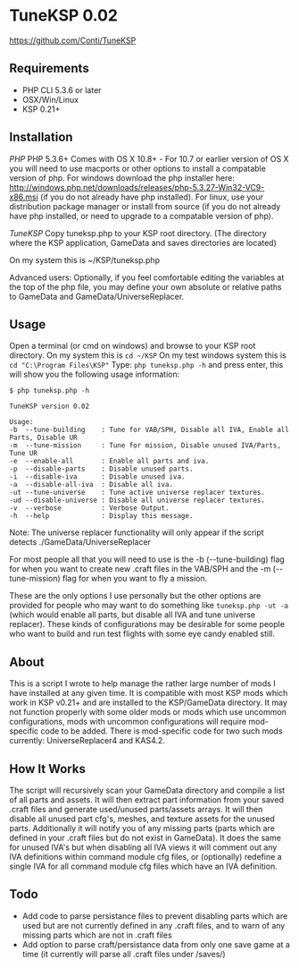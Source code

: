 TuneKSP 0.02
=====================
https://github.com/Conti/TuneKSP


Requirements
----------------
- PHP CLI 5.3.6 or later
- OSX/Win/Linux
- KSP 0.21+


Installation
----------------

*PHP*
PHP 5.3.6+ Comes with OS X 10.8+ - For 10.7 or earlier version of OS X you will need to use macports or other options to install a compatable version of php.
For windows download the php installer here: http://windows.php.net/downloads/releases/php-5.3.27-Win32-VC9-x86.msi (if you do not already have php installed).
For linux, use your distribution package manager or install from source (if you do not already have php installed, or need to upgrade to a compatable version of php).

*TuneKSP*
Copy tuneksp.php to your KSP root directory. (The directory where the KSP application, GameData and saves directories are located)

On my system this is ~/KSP/tuneksp.php

Advanced users: Optionally, if you feel comfortable editing the variables at the top of the php file, you may define your own absolute or relative paths to GameData and GameData/UniverseReplacer.


Usage
----------------
Open a terminal (or cmd on windows) and browse to your KSP root directory.
On my system this is `cd ~/KSP`
On my test windows system this is `cd "C:\Program Files\KSP"`
Type: `php tuneksp.php -h` and press enter, this will show you the following usage information:

```
$ php tuneksp.php -h

TuneKSP version 0.02

Usage:
-b  --tune-building    : Tune for VAB/SPH, Disable all IVA, Enable all Parts, Disable UR
-m  --tune-mission     : Tune for mission, Disable unused IVA/Parts, Tune UR
-e  --enable-all       : Enable all parts and iva.
-p  --disable-parts    : Disable unused parts.
-i  --disable-iva      : Disable unused iva.
-a  --disable-all-iva  : Disable all iva.
-ut --tune-universe    : Tune active universe replacer textures.
-ud --disable-universe : Disable all universe replacer textures.
-v  --verbose          : Verbose Output.
-h  --help             : Display this message.
```

Note: The universe replacer functionality will only appear if the script detects ./GameData/UniverseReplacer

For most people all that you will need to use is the -b (--tune-building) flag for when you want to create new .craft files in the VAB/SPH and the -m (--tune-mission) flag for when you want to fly a mission. 

These are the only options I use personally but the other options are provided for people who may want to do something like `tuneksp.php -ut -a` (which would enable all parts, but disable all IVA and tune universe replacer). These kinds of configurations may be desirable for some people who want to build and run test flights with some eye candy enabled still.


About
----------------
This is a script I wrote to help manage the rather large number of mods I have installed at any given time. It is compatible with most KSP mods which work in KSP v0.21+ and are installed to the KSP/GameData directory. It may not function properly with some older mods or mods which use uncommon configurations, mods with uncommon configurations will require mod-specific code to be added. There is mod-specific code for two such mods currently: UniverseReplacer4 and KAS4.2.


How It Works
----------------
The script will recursively scan your GameData directory and compile a list of all parts and assets. It will then extract part information from your saved .craft files and generate used/unused parts/assets arrays. It will then disable all unused part cfg's, meshes, and texture assets for the unused parts. Additionally it will notify you of any missing parts (parts which are defined in your .craft files but do not exist in GameData). It does the same for unused IVA's but when disabling all IVA views it will comment out any IVA definitions within command module cfg files, or (optionally) redefine a single IVA for all command module cfg files which have an IVA definition. 


Todo
----------------
- Add code to parse persistance files to prevent disabling parts which are used but are not currently defined in any .craft files, and to warn of any missing parts which are not in .craft files
- Add option to parse craft/persistance data from only one save game at a time (it currently will parse all .craft files under /saves/)
